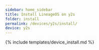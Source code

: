```yaml
---
sidebar: home_sidebar
title: Install LineageOS on y2s
folder: install
permalink: /devices/y2s/install/
device: y2s
---
```

{% include templates/device_install.md %}
